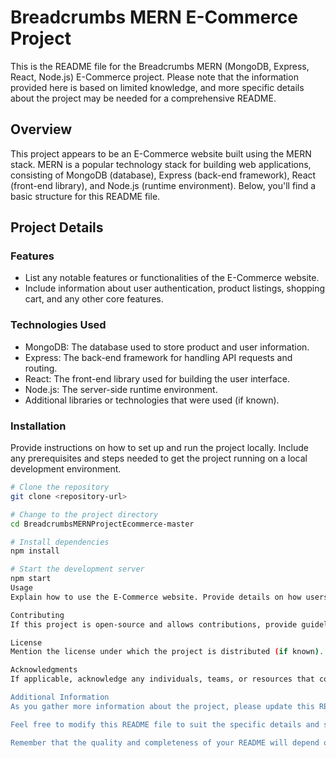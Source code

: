 # Breadcrumbs MERN E-Commerce Project

This is the README file for the Breadcrumbs MERN (MongoDB, Express, React, Node.js) E-Commerce project. Please note that the information provided here is based on limited knowledge, and more specific details about the project may be needed for a comprehensive README.

## Overview

This project appears to be an E-Commerce website built using the MERN stack. MERN is a popular technology stack for building web applications, consisting of MongoDB (database), Express (back-end framework), React (front-end library), and Node.js (runtime environment). Below, you'll find a basic structure for this README file.

## Project Details

### Features

- List any notable features or functionalities of the E-Commerce website.
- Include information about user authentication, product listings, shopping cart, and any other core features.

### Technologies Used

- MongoDB: The database used to store product and user information.
- Express: The back-end framework for handling API requests and routing.
- React: The front-end library used for building the user interface.
- Node.js: The server-side runtime environment.
- Additional libraries or technologies that were used (if known).

### Installation

Provide instructions on how to set up and run the project locally. Include any prerequisites and steps needed to get the project running on a local development environment.

```bash
# Clone the repository
git clone <repository-url>

# Change to the project directory
cd BreadcrumbsMERNProjectEcommerce-master

# Install dependencies
npm install

# Start the development server
npm start
Usage
Explain how to use the E-Commerce website. Provide details on how users can navigate the site, search for products, add items to their cart, and complete purchases.

Contributing
If this project is open-source and allows contributions, provide guidelines for contributing to the project. Include information on how to submit bug reports, feature requests, or code contributions.

License
Mention the license under which the project is distributed (if known). Common licenses include MIT, Apache, GPL, etc.

Acknowledgments
If applicable, acknowledge any individuals, teams, or resources that contributed to the project's development.

Additional Information
As you gather more information about the project, please update this README to provide a more detailed and accurate description of the Breadcrumbs MERN E-Commerce project.

Feel free to modify this README file to suit the specific details and structure of the project as you discover them.

Remember that the quality and completeness of your README will depend on the information you have about the project. As you learn more about the project, you can update and enhance this README to provide more specific and valuable information to users and contributors.
